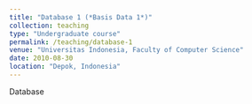 ```yaml
---
title: "Database 1 (*Basis Data 1*)"
collection: teaching
type: "Undergraduate course"
permalink: /teaching/database-1
venue: "Universitas Indonesia, Faculty of Computer Science"
date: 2010-08-30
location: "Depok, Indonesia"
---
```


Database
